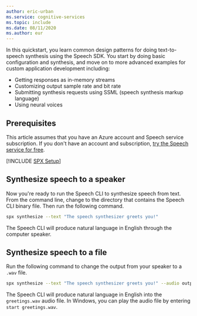 ```yaml
---
author: eric-urban
ms.service: cognitive-services
ms.topic: include
ms.date: 08/11/2020
ms.author: eur
---
```


In this quickstart, you learn common design patterns for doing text-to-speech synthesis using the Speech SDK. You start by doing basic configuration and synthesis, and move on to more advanced examples for custom application development including:

* Getting responses as in-memory streams
* Customizing output sample rate and bit rate
* Submitting synthesis requests using SSML (speech synthesis markup language)
* Using neural voices

## Prerequisites

This article assumes that you have an Azure account and Speech service subscription. If you don't have an account and subscription, [try the Speech service for free](../../../overview.md#try-the-speech-service-for-free).

[!INCLUDE [SPX Setup](../../spx-setup.md)]

## Synthesize speech to a speaker

Now you're ready to run the Speech CLI to synthesize speech from text. From the command line, change to the directory that contains the Speech CLI binary file. Then run the following command.

```bash
spx synthesize --text "The speech synthesizer greets you!"
```

The Speech CLI will produce natural language in English through the computer speaker.

## Synthesize speech to a file

Run the following command to change the output from your speaker to a `.wav` file.

```bash
spx synthesize --text "The speech synthesizer greets you!" --audio output greetings.wav
```

The Speech CLI will produce natural language in English into the `greetings.wav` audio file.
In Windows, you can play the audio file by entering `start greetings.wav`.
